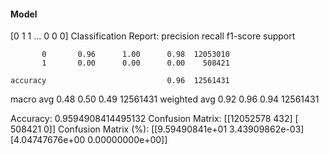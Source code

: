 #### Model
[0 1 1 ... 0 0 0]
Classification Report:
              precision    recall  f1-score   support

           0       0.96      1.00      0.98  12053010
           1       0.00      0.00      0.00    508421

    accuracy                           0.96  12561431
   macro avg       0.48      0.50      0.49  12561431
weighted avg       0.92      0.96      0.94  12561431

Accuracy: 0.9594908414495132
Confusion Matrix:
[[12052578      432]
 [  508421        0]]
Confusion Matrix (%):
[[9.59490841e+01 3.43909862e-03]
 [4.04747676e+00 0.00000000e+00]]
